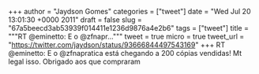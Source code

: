 
+++
author = "Jaydson Gomes"
categories = ["tweet"]
date = "Wed Jul 20 13:01:30 +0000 2011"
draft = false
slug = "67a5beecd3ab53939f014411e1236d9876a4e2b6"
tags = ["tweet"]
title = """RT @eminetto: E o @zfnapr..."""
tweet = true
micro = true
tweet_url = "https://twitter.com/jaydson/status/93666844497543169"
+++
RT @eminetto: E o @zfnapratica está chegando a 200 cópias vendidas! Mt legal isso. Obrigado aos que compraram
